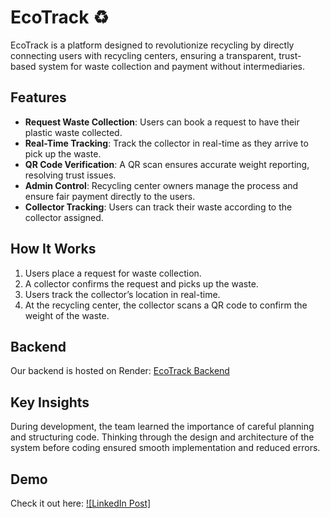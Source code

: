 # EcoTrack ♻️

EcoTrack is a platform designed to revolutionize recycling by directly connecting users with recycling centers, ensuring a transparent, trust-based system for waste collection and payment without intermediaries.

## Features

- **Request Waste Collection**: Users can book a request to have their plastic waste collected.
- **Real-Time Tracking**: Track the collector in real-time as they arrive to pick up the waste.
- **QR Code Verification**: A QR scan ensures accurate weight reporting, resolving trust issues.
- **Admin Control**: Recycling center owners manage the process and ensure fair payment directly to the users.
- **Collector Tracking**: Users can track their waste according to the collector assigned.

## How It Works

1. Users place a request for waste collection.
2. A collector confirms the request and picks up the waste.
3. Users track the collector’s location in real-time.
4. At the recycling center, the collector scans a QR code to confirm the weight of the waste.


## Backend

Our backend is hosted on Render: [EcoTrack Backend](https://b-p-m-s.onrender.com)


## Key Insights

During development, the team learned the importance of careful planning and structuring code. Thinking through the design and architecture of the system before coding ensured smooth implementation and reduced errors.

## Demo
 Check it out here:
[![LinkedIn Post]]([https://www.linkedin.com/in/your-profile/posts/post-link](https://www.linkedin.com/posts/raghavendranadiminti_react-sustainable-project-activity-7289426716781854721-Ut-X?utm_source=share&utm_medium=member_desktop&rcm=ACoAAEYXB98BjGEana6LhLdi24My_PhMhTBdI4w))




